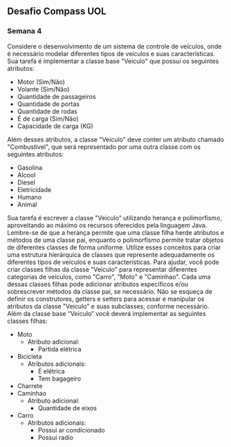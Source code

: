## Desafio Compass UOL
### Semana 4

Considere o desenvolvimento de um sistema de controle de veículos, onde é necessário modelar diferentes
tipos de veículos e suas características. Sua tarefa é implementar a classe base "Veiculo" que possui os
seguintes atributos:
* Motor (Sim/Não)
* Volante (Sim/Não)
* Quantidade de passageiros
* Quantidade de portas
* Quantidade de rodas
* É de carga (Sim/Não)
* Capacidade de carga (KG)
  
Além desses atributos, a classe "Veiculo" deve conter um atributo chamado "Combustivel", que será
representado por uma outra classe com os seguintes atributos:
* Gasolina
* Alcool
* Diesel
* Eletricidade
* Humano
* Animal

Sua tarefa é escrever a classe "Veiculo" utilizando herança e polimorfismo, aproveitando ao máximo os
recursos oferecidos pela linguagem Java.
Lembre-se de que a herança permite que uma classe filha herde atributos e métodos de uma classe pai,
enquanto o polimorfismo permite tratar objetos de diferentes classes de forma uniforme. Utilize esses
conceitos para criar uma estrutura hierárquica de classes que represente adequadamente os diferentes tipos de
veículos e suas características.
Para ajudar, você pode criar classes filhas da classe "Veiculo" para representar diferentes categorias de
veículos, como "Carro", "Moto" e "Caminhao". Cada uma dessas classes filhas pode adicionar atributos
específicos e/ou sobrescrever métodos da classe pai, se necessário.
Não se esqueça de definir os construtores, getters e setters para acessar e manipular os atributos da classe
"Veiculo" e suas subclasses, conforme necessário.
Além da classe base “Veiculo” você deverá implementar as seguintes classes filhas:
* Moto
  * Atributo adicional:
    * Partida elétrica
* Bicicleta
  * Atributos adicionais:
    * É elétrica
    * Tem bagageiro
* Charrete
* Caminhao
  * Atributo adicional:
    * Quantidade de eixos
* Carro
  * Atributos adicionais:
    * Possui ar condicionado
    * Possui radio
